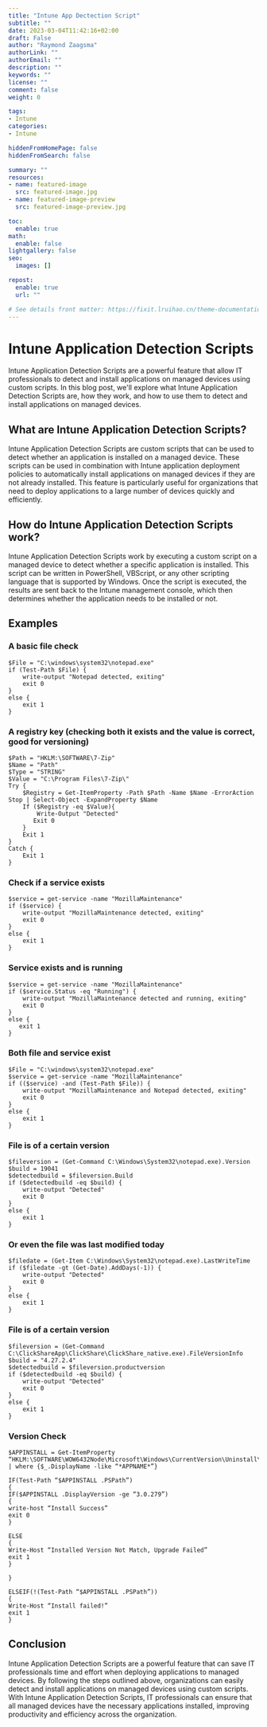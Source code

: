 ```yaml
---
title: "Intune App Dectection Script"
subtitle: ""
date: 2023-03-04T11:42:16+02:00
draft: False
author: "Raymond Zaagsma"
authorLink: ""
authorEmail: ""
description: ""
keywords: ""
license: ""
comment: false
weight: 0

tags:
- Intune
categories:
- Intune

hiddenFromHomePage: false
hiddenFromSearch: false

summary: ""
resources:
- name: featured-image
  src: featured-image.jpg
- name: featured-image-preview
  src: featured-image-preview.jpg

toc:
  enable: true
math:
  enable: false
lightgallery: false
seo:
  images: []

repost:
  enable: true
  url: ""

# See details front matter: https://fixit.lruihao.cn/theme-documentation-content/#front-matter
---
```


<!--more-->

# Intune Application Detection Scripts

Intune Application Detection Scripts are a powerful feature that allow IT professionals to detect and install applications on managed devices using custom scripts. In this blog post, we'll explore what Intune Application Detection Scripts are, how they work, and how to use them to detect and install applications on managed devices.

## What are Intune Application Detection Scripts?

Intune Application Detection Scripts are custom scripts that can be used to detect whether an application is installed on a managed device. These scripts can be used in combination with Intune application deployment policies to automatically install applications on managed devices if they are not already installed. This feature is particularly useful for organizations that need to deploy applications to a large number of devices quickly and efficiently.

## How do Intune Application Detection Scripts work?

Intune Application Detection Scripts work by executing a custom script on a managed device to detect whether a specific application is installed. This script can be written in PowerShell, VBScript, or any other scripting language that is supported by Windows. Once the script is executed, the results are sent back to the Intune management console, which then determines whether the application needs to be installed or not.

## Examples

### A basic file check
``` 
$File = "C:\windows\system32\notepad.exe"
if (Test-Path $File) {
    write-output "Notepad detected, exiting"
    exit 0
}
else {
    exit 1
}
```

### A registry key (checking both it exists and the value is correct, good for versioning)
```
$Path = "HKLM:\SOFTWARE\7-Zip"
$Name = "Path"
$Type = "STRING"
$Value = "C:\Program Files\7-Zip\"
Try {
    $Registry = Get-ItemProperty -Path $Path -Name $Name -ErrorAction Stop | Select-Object -ExpandProperty $Name
    If ($Registry -eq $Value){
        Write-Output "Detected"
       Exit 0
    } 
    Exit 1
} 
Catch {
    Exit 1
}
```
### Check if a service exists
```
$service = get-service -name "MozillaMaintenance"
if ($service) {
    write-output "MozillaMaintenance detected, exiting"
    exit 0
}
else {
    exit 1
}
```
### Service exists and is running
```
$service = get-service -name "MozillaMaintenance"
if ($service.Status -eq "Running") {
    write-output "MozillaMaintenance detected and running, exiting"
    exit 0
}
else {
   exit 1
}
```
### Both file and service exist
```
$File = "C:\windows\system32\notepad.exe"
$service = get-service -name "MozillaMaintenance"
if (($service) -and (Test-Path $File)) {
    write-output "MozillaMaintenance and Notepad detected, exiting"
    exit 0
}
else {
    exit 1
}
```
### File is of a certain version
```
$fileversion = (Get-Command C:\Windows\System32\notepad.exe).Version
$build = 19041
$detectedbuild = $fileversion.Build
if ($detectedbuild -eq $build) {
    write-output "Detected"
    exit 0
}
else {
    exit 1
}
```

### Or even the file was last modified today
```
$filedate = (Get-Item C:\Windows\System32\notepad.exe).LastWriteTime
if ($filedate -gt (Get-Date).AddDays(-1)) {
    write-output "Detected"
    exit 0
}
else {
    exit 1
}
```
### File is of a certain version
```
$fileversion = (Get-Command C:\ClickShareApp\ClickShare\ClickShare_native.exe).FileVersionInfo
$build = "4.27.2.4"
$detectedbuild = $fileversion.productversion
if ($detectedbuild -eq $build) {
	write-output "Detected"
	exit 0
}
else {
	exit 1
}
```
### Version Check
```
$APPINSTALL = Get-ItemProperty “HKLM:\SOFTWARE\WOW6432Node\Microsoft\Windows\CurrentVersion\Uninstall\*” | where {$_.DisplayName -like “*APPNAME*”}

IF(Test-Path “$APPINSTALL .PSPath”)
{
IF($APPINSTALL .DisplayVersion -ge “3.0.279”)
{
write-host “Install Success”
exit 0
}

ELSE
{
Write-Host “Installed Version Not Match, Upgrade Failed”
exit 1
}

}

ELSEIF(!(Test-Path “$APPINSTALL .PSPath”))
{
Write-Host “Install failed!”
exit 1
}
```

## Conclusion

Intune Application Detection Scripts are a powerful feature that can save IT professionals time and effort when deploying applications to managed devices. By following the steps outlined above, organizations can easily detect and install applications on managed devices using custom scripts. With Intune Application Detection Scripts, IT professionals can ensure that all managed devices have the necessary applications installed, improving productivity and efficiency across the organization.